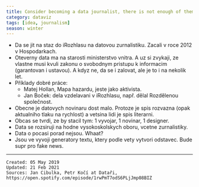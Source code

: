 ```yaml
---
title: Consider becoming a data journalist, there is not enough of them
category: dataviz
tags: [idea, journalism]
season: winter
---
```


* Da se jit na staz do iRozhlasu na datovou zurnalistiku. Zacali v roce 2012 v Hospodarkach.
* Oteverny data ma na starosti ministerstvo vnitra. A uz si zvykaji, ze vlastne musi kvuli zakonu o svobodnym pristupu k informacim (garantovan i ustavou). A kdyz ne, da se i zalovat, ale je to i na nekolik let.
* Příklady dobré práce:
	* Matej Hollan, Mapa hazardu, jeste jako aktivista.
	* Jan Boček: dela vzdelavani v iRozhlasu, např. dělal Rozdělenou společnost.
* Obecne je datovych novinaru dost malo. Protoze je spis rozvazna (opak aktualniho tlaku na rychlost) a vetsina lidi je spis literarni.
* Obcas se tvrdi, ze by stacil tym: 1 vyvojar, 1 novinar, 1 designer.
* Data se rozsiruji na hodne vysokoskolskych oboru, vcetne zurnalistiky.
* Data o pocasi porad nejsou. Whaat?
* Jsou ve vyvoji generatory textu, ktery podle vety vytvori odstavec. Bude supr pro fake news.

---

    Created: 05 May 2019
    Updated: 21 Feb 2021
    Sources: Jan Cibulka, Petr Kočí at Dataři, https://open.spotify.com/episode/1rwPmT7odS6PLjJmp08BIZ

